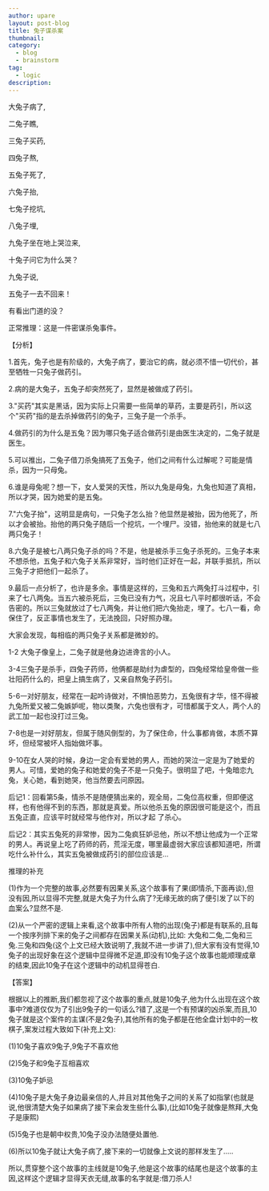 ```yaml
---
author: upare
layout: post-blog
title: 兔子谋杀案
thumbnail:
category:
  - blog
  - brainstorm
tag:
  - logic
description: 
---
```

大兔子病了,

二兔子瞧,

三兔子买药,

四兔子熬,

五兔子死了,

六兔子抬,

七兔子挖坑,

八兔子埋,

九兔子坐在地上哭泣来,

十兔子问它为什么哭？

九兔子说,

五兔子一去不回来！

有看出门道的没？

正常推理：这是一件密谋杀兔事件。

【分析】

1.首先，兔子也是有阶级的，大兔子病了，要治它的病，就必须不惜一切代价，甚至牺牲一只兔子做药引。

2.病的是大兔子，五兔子却突然死了，显然是被做成了药引。

3."买药"其实是黑话，因为实际上只需要一些简单的草药，主要是药引，所以这个"买药"指的是去杀掉做药引的兔子，三兔子是一个杀手。

4.做药引的为什么是五兔？因为哪只兔子适合做药引是由医生决定的，二兔子就是医生。

5.可以推出，二兔子借刀杀兔搞死了五兔子，他们之间有什么过解呢？可能是情杀，因为一只母兔。

6.谁是母兔呢？想一下，女人爱哭的天性，所以九兔是母兔，九兔也知道了真相，所以才哭，因为她爱的是五兔。

7."六兔子抬"，这明显是病句，一只兔子怎么抬？他显然是被抬，因为他死了，所以才会被抬。抬他的两只兔子随后一个挖坑，一个埋尸。没错，抬他来的就是七八两只兔子！

8.六兔子是被七八两只兔子杀的吗？不是，他是被杀手三兔子杀死的。三兔子本来不想杀他，五兔子和六兔子关系非常好，当时他们正好在一起，并联手抵抗，所以三兔子才把他们一起杀了。

9.最后一点分析了，也许是多余。事情是这样的，三兔和五六两兔打斗过程中，引来了七八两兔。当五六被杀死后，三兔已没有力气，况且七八平时都很听话，不会告密的。所以三兔就放过了七八两兔，并让他们把六兔抬走，埋了。七八一看，命保住了，反正事情也发生了，无法挽回，只好照办理。

大家会发现，每相临的两只兔子关系都是微妙的。

1-2 大兔子像皇上，二兔子就是他身边进谗言的小人。

3-4三兔子是杀手，四兔子药师，他俩都是助纣为虐型的，四兔经常给皇帝做一些壮阳药什么的，把皇上搞生病了，又亲自熬兔子药引。

5-6一对好朋友，经常在一起吟诗做对，不惧怕恶势力，五兔很有才华，怪不得被九兔所爱又被二兔嫉妒呢，物以类聚，六兔也很有才，可惜都属于文人，两个人的武工加一起也没打过三兔。

7-8也是一对好朋友，但属于随风倒型的，为了保住命，什么事都肯做，本质不算坏，但经常被坏人指始做坏事。

9-10在女人哭的时候，身边一定会有爱她的男人，而她的哭泣一定是为了她爱的男人。可惜，爱她的兔子和她爱的兔子不是一只兔子。很明显了吧，十兔暗恋九兔，关心她，看到她哭，他当然要去问原因。

后记1：回看第5条，情杀不是随便猜出来的，观全局，二兔位高权重，但即便这样，也有他得不到的东西，那就是真爱。所以他杀五兔的原因很可能是这个，而且五兔正直，应该平时就经常与他作对，所以才起 了杀心。

后记2：其实五兔死的非常惨，因为二兔疯狂妒忌他，所以不想让他成为一个正常的男人。再说皇上吃了药师的药，荒淫无度，哪里最虚弱大家应该都知道吧，所谓吃什么补什么，其实五兔被做成药引的部位应该是...

推理的补充

(1)作为一个完整的故事,必然要有因果关系,这个故事有了果(即情杀,下面再谈),但没有因,所以显得不完整,就是大兔子为什么病了?无缘无故的病了便引发了以下的血案么?显然不是.

(2)从一个严密的逻辑上来看,这个故事中所有人物的出现(兔子)都是有联系的,且每一个按序列排下来的兔子之间都存在因果关系(动机),比如: 大兔和二兔,二兔和三兔.三兔和四兔(这个上文已经大致说明了,我就不进一步讲了),但大家有没有觉得,10兔子的出现好象在这个逻辑中显得微不足道,即没有10兔子这个故事也能顺理成章的结束,因此10兔子在这个逻辑中的动机显得苍白.

【答案】

根据以上的推断,我们都忽视了这个故事的重点,就是10兔子,他为什么出现在这个故事中?难道仅仅为了引出9兔子的一句话么?错了,这是一个有预谋的凶杀案,而且,10兔子就是这个案件的主谋(不是2兔子),其他所有的兔子都是在他全盘计划中的一枚棋子,案发过程大致如下(补充上文):

(1)10兔子喜欢9兔子,9兔子不喜欢他

(2)5兔子和9兔子互相喜欢

(3)10兔子妒忌

(4)10兔子是大兔子身边最亲信的人,并且对其他兔子之间的关系了如指掌(也就是说,他很清楚大兔子如果病了接下来会发生些什么事),(比如10兔子就像是熬拜,大兔子是康熙)

(5)5兔子也是朝中权贵,10兔子没办法随便处置他.

(6)所以10兔子就让大兔子病了,接下来的一切就像上文说的那样发生了.....

所以,贯穿整个这个故事的主线就是10兔子,他是这个故事的结尾也是这个故事的主因,这样这个逻辑才显得天衣无缝,故事的名字就是:借刀杀人!